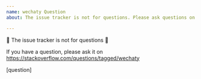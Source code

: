 ```yaml
---
name: wechaty Question
about: The issue tracker is not for questions. Please ask questions on https://stackoverflow.com/questions/tagged/wechaty

---
```


🚨 The issue tracker is not for questions 🚨

If you have a question, please ask it on https://stackoverflow.com/questions/tagged/wechaty

[question]
